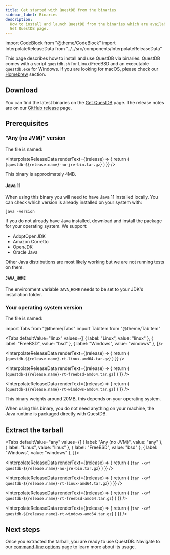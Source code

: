 ```yaml
---
title: Get started with QuestDB from the binaries
sidebar_label: Binaries
description:
  How to install and launch QuestDB from the binaries which are available on the
  Get QuestDB page.
---
```


import CodeBlock from "@theme/CodeBlock"
import InterpolateReleaseData from "../../src/components/InterpolateReleaseData"

This page describes how to install and use QuestDB via binaries. QuestDB comes
with a script `questdb.sh` for Linux/FreeBSD and an executable `questdb.exe` for
Windows. If you are looking for macOS, please check our
[Homebrew](/docs/get-started/homebrew/) section.

## Download

You can find the latest binaries on the [Get QuestDB](/get-questdb/) page. The
release notes are on our [GitHub release]({@githubUrl@}/releases) page.

## Prerequisites

### "Any (no JVM)" version

The file is named:

<InterpolateReleaseData
  renderText={(release) => {
    return (
      <CodeBlock className="language-shell">
        {`questdb-${release.name}-no-jre-bin.tar.gz`}
      </CodeBlock>
    )
  }}
/>

This binary is approximately 4MB.

#### Java 11

When using this binary you will need to have Java 11 installed locally. You can
check which version is already installed on your system with:

```shell
java -version
```

If you do not already have Java installed, download and install the package for
your operating system. We support:

- AdoptOpenJDK
- Amazon Corretto
- OpenJDK
- Oracle Java

Other Java distributions are most likely working but we are not running tests on
them.

#### `JAVA_HOME`

The environment variable `JAVA_HOME` needs to be set to your JDK's installation
folder.

### Your operating system version

The file is named:

<!-- prettier-ignore-start -->

import Tabs from "@theme/Tabs"
import TabItem from "@theme/TabItem"

<Tabs defaultValue="linux" values={[
  { label: "Linux", value: "linux" },
  { label: "FreeBSD", value: "bsd" },
  { label: "Windows", value: "windows" },
]}>

<!-- prettier-ignore-end -->

<TabItem value="linux">


<InterpolateReleaseData
  renderText={(release) => {
    return (
      <CodeBlock className="language-shell">
        {`questdb-${release.name}-rt-linux-amd64.tar.gz`}
      </CodeBlock>
    )
  }}
/>

</TabItem>


<TabItem value="bsd">


<InterpolateReleaseData
  renderText={(release) => {
    return (
      <CodeBlock className="language-shell">
        {`questdb-${release.name}-rt-freebsd-amd64.tar.gz`}
      </CodeBlock>
    )
  }}
/>

</TabItem>


<TabItem value="windows">


<InterpolateReleaseData
  renderText={(release) => {
    return (
      <CodeBlock className="language-shell">
        {`questdb-${release.name}-rt-windows-amd64.tar.gz`}
      </CodeBlock>
    )
  }}
/>

</TabItem>


</Tabs>


This binary weights around 20MB, this depends on your operating system.

When using this binary, you do not need anything on your machine, the Java
runtime is packaged directly with QuestDB.

## Extract the tarball

<!-- prettier-ignore-start -->

<Tabs defaultValue="any" values={[
  { label: "Any (no JVM)", value: "any" },
  { label: "Linux", value: "linux" },
  { label: "FreeBSD", value: "bsd" },
  { label: "Windows", value: "windows" },
]}>

<!-- prettier-ignore-end -->

<TabItem value="any">


<InterpolateReleaseData
  renderText={(release) => {
    return (
      <CodeBlock className="language-shell">
        {`tar -xvf questdb-${release.name}-no-jre-bin.tar.gz`}
      </CodeBlock>
    )
  }}
/>

</TabItem>


<TabItem value="linux">


<InterpolateReleaseData
  renderText={(release) => {
    return (
      <CodeBlock className="language-shell">
        {`tar -xvf questdb-${release.name}-rt-linux-amd64.tar.gz`}
      </CodeBlock>
    )
  }}
/>

</TabItem>


<TabItem value="bsd">


<InterpolateReleaseData
  renderText={(release) => {
    return (
      <CodeBlock className="language-shell">
        {`tar -xvf questdb-${release.name}-rt-freebsd-amd64.tar.gz`}
      </CodeBlock>
    )
  }}
/>

</TabItem>


<TabItem value="windows">


<InterpolateReleaseData
  renderText={(release) => {
    return (
      <CodeBlock className="language-shell">
        {`tar -xvf questdb-${release.name}-rt-windows-amd64.tar.gz`}
      </CodeBlock>
    )
  }}
/>

</TabItem>


</Tabs>


## Next steps

Once you extracted the tarball, you are ready to use QuestDB. Navigate to our
[command-line options](/docs/reference/command-line-options/) page to learn more
about its usage.
